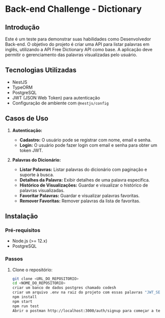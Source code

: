 # Back-end Challenge - Dictionary

## Introdução

Este é um teste para demonstrar suas habilidades como Desenvolvedor Back-end. O objetivo do projeto é criar uma API para listar palavras em inglês, utilizando a API Free Dictionary API como base. A aplicação deve permitir o gerenciamento das palavras visualizadas pelo usuário.

## Tecnologias Utilizadas

- NestJS
- TypeORM
- PostgreSQL
- JWT (JSON Web Token) para autenticação
- Configuração de ambiente com `@nestjs/config`

## Casos de Uso

1. **Autenticação:**
   - **Cadastro:** O usuário pode se registrar com nome, email e senha.
   - **Login:** O usuário pode fazer login com email e senha para obter um token JWT.

2. **Palavras do Dicionário:**
   - **Listar Palavras:** Listar palavras do dicionário com paginação e suporte à busca.
   - **Detalhes da Palavra:** Exibir detalhes de uma palavra específica.
   - **Histórico de Visualizações:** Guardar e visualizar o histórico de palavras visualizadas.
   - **Favoritar Palavras:** Guardar e visualizar palavras favoritas.
   - **Remover Favoritas:** Remover palavras da lista de favoritas.

## Instalação

### Pré-requisitos

- Node.js (>= 12.x)
- PostgreSQL

### Passos

1. Clone o repositório:

   ```bash
   git clone <URL_DO_REPOSITORIO>
   cd <NOME_DO_REPOSITORIO>
   criar um banco de dados postgres chamado codesh
   criar um arquivo .env na raiz do projeto com essas palavras "JWT_SECRET=Chapeco2022"
   npm install
   npm start
   npm run test
   Abrir o postman http://localhost:3000/auth/signup para começar a testar com essa primeira rota post

